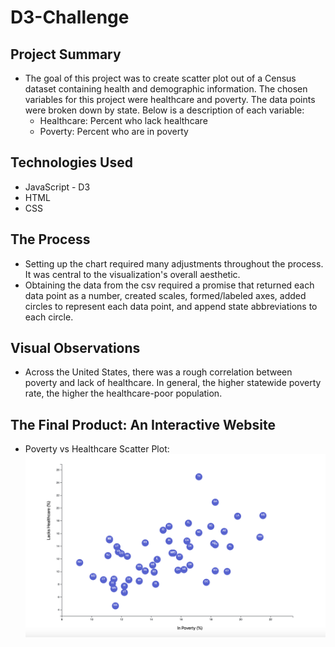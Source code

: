 # D3-Challenge
## Project Summary

* The goal of this project was to create scatter plot out of a Census dataset containing health and demographic information. The chosen variables for this project were healthcare and poverty. The data points were broken down by state. Below is a description of each variable:
  * Healthcare: Percent who lack healthcare
  * Poverty: Percent who are in poverty

## Technologies Used

* JavaScript - D3
* HTML
* CSS

## The Process

* Setting up the chart required many adjustments throughout the process. It was central to the visualization's overall aesthetic.
* Obtaining the data from the csv required a promise that returned each data point as a number, created scales, formed/labeled axes, added circles to represent each data point, and append state abbreviations to each circle.

## Visual Observations
* Across the United States, there was a rough correlation between poverty and lack of healthcare. In general, the higher statewide poverty rate, the higher the healthcare-poor population.

## The Final Product: An Interactive Website
* Poverty vs Healthcare Scatter Plot:
 ![Scatter Plot](Images/Scatter.png)
